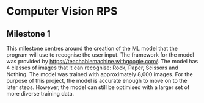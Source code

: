 # Computer Vision RPS

## Milestone 1
This milestone centres around the creation of the ML model that the program will use to recognise the user input. The framework for the model was provided by https://teachablemachine.withgoogle.com/. The model has 4 classes of images that it can recognise: Rock, Paper, Scissors and Nothing. The model was trained with approximately 8,000 images. For the purpose of this project, the model is accurate enough to move on to the later steps. However, the model can still be optimised with a larger set of more diverse training data.
 
 